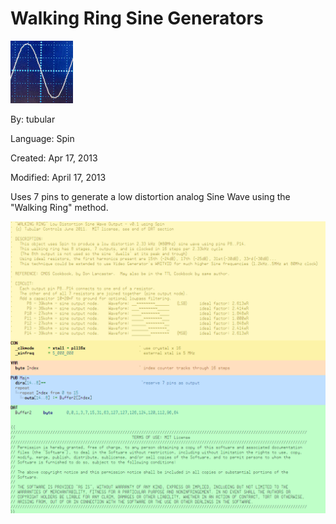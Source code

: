 # Walking Ring Sine Generators

![Sine.Jpg](Sine.Jpg)

By: tubular

Language: Spin

Created: Apr 17, 2013

Modified: April 17, 2013

Uses 7 pins to generate a low distortion analog Sine Wave using the "Walking Ring" method.

![Auxiliary_Files/WalkingRing_Sine_v0.1.png](Auxiliary_Files/WalkingRing_Sine_v0.1.png)
